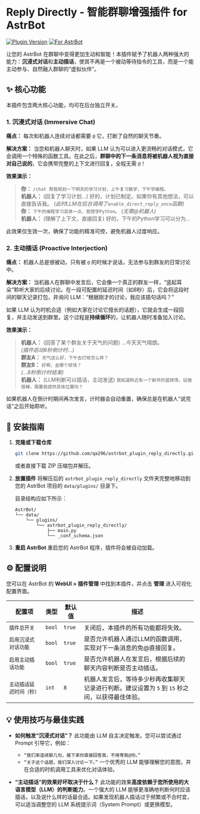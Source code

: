 # Reply Directly - 智能群聊增强插件 for AstrBot

[![Plugin Version](https://img.shields.io/badge/version-1.3.0-blue.svg)](https://github.com/qa296/astrbot_plugin_reply_directly)
[![For AstrBot](https://img.shields.io/badge/for-AstrBot-orange.svg)](https://github.com/AstrBotDevs/AstrBot)

让您的 AstrBot 在群聊中变得更加生动和智能！本插件赋予了机器人两种强大的能力：**沉浸式对话**和**主动插话**，使其不再是一个被动等待指令的工具，而是一个能主动参与、自然融入群聊的“虚拟伙伴”。

## ✨ 核心功能

本插件包含两大核心功能，均可在后台独立开关。

### 1. 沉浸式对话 (Immersive Chat)

**痛点：** 每次和机器人连续对话都需要 `@` 它，打断了自然的聊天节奏。

**解决方案：** 当您和机器人聊天时，如果 LLM 认为可以进入更流畅的对话模式，它会调用一个特殊的函数工具。在此之后，**群聊中的下一条消息将被机器人视为直接对自己说的**，它会携带完整的上下文进行回复，全程无需 `@`！

**效果演示：**
> **你：** `/chat 帮我规划一下明天的学习计划，上午复习数学，下午学编程。`  
> **机器人：** (回复了学习计划...) 好的，计划已制定。如果你有其他想法，可以直接告诉我。 *(此时LLM在后台调用了`enable_direct_reply_once`函数)*  
> **你：** `下午的编程学习具体一点，我想学Python。` *(无需@机器人)*  
> **机器人：** (理解了上下文，直接回复) 好的，下午的Python学习可以分为...

此效果仅生效一次，确保了功能的精准可控，避免机器人过度响应。

### 2. 主动插话 (Proactive Interjection)

**痛点：** 机器人总是很被动，只有被 `@` 的时候才说话，无法参与到群友的日常讨论中。

**解决方案：** 当机器人在群聊中发言后，它会像一个真正的群友一样，“竖起耳朵”聆听大家的后续讨论。在一段可配置的延迟时间（如8秒）后，它会将这段时间的聊天记录打包，并询问 LLM：“根据刚才的讨论，我应该插句话吗？”

如果 LLM 认为时机合适（例如大家在讨论它擅长的话题），它就会生成一段回复，并主动发送到群里。这个过程是**持续循环**的，让机器人随时准备加入讨论。

**效果演示：**
> **机器人：** (回答了某个群友关于天气的问题) ...今天天气晴朗。  
> *(插件启动8秒倒计时...)*  
> **群友A：** `天气这么好，下午去打球怎么样？`  
> **群友B：** `好啊，去哪个球场？`  
> *(...8秒倒计时结束)*  
> **机器人：** (LLM判断可以插话，主动发送) `我知道附近有一个新开的篮球场，设施很棒，需要我提供具体位置吗？`

如果机器人在倒计时期间再次发言，计时器会自动重置，确保总是在机器人“说完话”之后开始聆听。

## 🚀 安装指南

1.  **克隆或下载仓库**
    ```bash
    git clone https://github.com/qa296/astrbot_plugin_reply_directly.git
    ```
    或者直接下载 ZIP 压缩包并解压。

2.  **放置插件**
    将解压后的 `astrbot_plugin_reply_directly` 文件夹完整地移动到您的 AstrBot 项目的 `data/plugins/` 目录下。

    目录结构应如下所示：
    ```
    AstrBot/
    └── data/
        └── plugins/
            └── astrbot_plugin_reply_directly/
                ├── main.py
                └── _conf_schema.json
    ```

3.  **重启 AstrBot**
    重启您的 AstrBot 程序，插件将会被自动加载。

## ⚙️ 配置说明

您可以在 AstrBot 的 **WebUI > 插件管理** 中找到本插件，并点击 **管理** 进入可视化配置界面。

| 配置项                  | 类型    | 默认值 | 描述                                                                                              |
| ----------------------- | ------- | ------ | ------------------------------------------------------------------------------------------------- |
| `插件总开关`            | `bool`  | `true` | 关闭后，本插件的所有功能都将失效。                                                                |
| `启用沉浸式对话功能`    | `bool`  | `true` | 是否允许机器人通过LLM的函数调用，实现对下一条消息的免@直接回复。                                  |
| `启用主动插话功能`      | `bool`  | `true` | 是否允许机器人在发言后，根据后续的聊天内容判断是否主动插话。                                      |
| `主动插话延迟时间（秒）`  | `int`   | `8`    | 机器人发言后，等待多少秒再收集聊天记录进行判断。建议设置为 `5` 到 `15` 秒之间，以获得最佳体验。 |

## 💡 使用技巧与最佳实践

*   **如何触发“沉浸式对话”？**
    此功能由 LLM 自主决定触发。您可以尝试通过 Prompt 引导它，例如：
    *   `“我们来连续聊几句，接下来你直接回答我，不用等我@你。”`
    *   `“关于这个话题，我们深入讨论一下。”`
    一个优秀的 LLM 能够理解您的意图，并在合适的时机调用工具来优化对话体验。

*   **“主动插话”的效果好坏取决于什么？**
    此功能的效果**高度依赖于您所使用的大语言模型（LLM）的判断能力**。一个强大的 LLM 能够更准确地判断何时应该插话，以及说什么样的话最合适。如果发现机器人插话过于频繁或不合时宜，可以适当调整您的 LLM 系统提示词（System Prompt）或更换模型。
